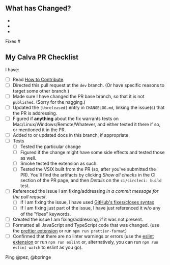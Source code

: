 <!-- ❤️ Thanks for filing a Pull Request on Calva! You are contributing to a better Clojure coding experience. ❤️
## What you can expect:

Here are some things we consider before we merge:

- We make sure the PR is directed at the `dev` branch (unless reasons).
- We figured if **anything** about the fix warrants tests on Mac/Linux/Windows/Remote/Whatever, and will help you test there if it is hard for you to do so. (We appreciate a lot if you take on the work do this of course.)
- We read the source changes. (Surprise! 😄)
- We given feedback and guidance on source changes, if needed. Far from everything is captured in our [code guidelines](https://github.com/BetterThanTomorrow/calva/wiki/Coding-Style).
- We use our domain knowledge to try catch if you have missed some facility already provided in the code base.
- We read the updates to the documentation and help with feedback, trying to keep the documentation site serving well.
- We often check out your code changes and test them.
- We sometimes send the VSIX built from the PR out in the `#calva` channel on slack for others to test. (Actually, we will probably encourage you to do this.)
- We sometimes have a chat within the team about particular changes.
- NB: We also consider if your changes belong in the Calva product we want to maintain. Before you spend a lot of work on a PR, please consider chatting us up first, and filing issues.

We try to be speedy and attentive. Please don't hesitate to bump a PR, or contact us, if we seem to have dropped the ball (that has happened).

We use checklists in order to not forget about important lessons we and others have learnt along the way.

-->

## What has Changed?
<!-- Introduce the change(s) briefly here. Consider explaining why a particular change was implemented the way it was. If you have considered alternative ways to introduce the change, please elaborate a bit on that as well. -->

-
-
-

<!-- Tell us what Github issue(s) your PR is fixing. Consider creating the issue if there isn't one already. -->

Fixes #

## My Calva PR Checklist
<!-- Strike out (using `~`) items that do not apply, as Github reports how many are not ticked. If you want to add checkboxes, please do. -->

I have:

- [ ] Read [How to Contribute](https://github.com/BetterThanTomorrow/calva/wiki/How-to-Contribute#before-sending-pull-requests).
- [ ] Directed this pull request at the `dev` branch. (Or have specific reasons to target some other branch.)
- [ ] Made sure I have changed the PR base branch, so that it is not `published`. (Sorry for the nagging.)
- [ ] Updated the `[Unreleased]` entry in `CHANGELOG.md`, linking the issue(s) that the PR is addressing.
- [ ] Figured if **anything** about the fix warrants tests on Mac/Linux/Windows/Remote/Whatever, and either tested it there if so, or mentioned it in the PR.
- [ ] Added to or updated docs in this branch, if appropriate
- [ ] Tests
     - [ ] Tested the particular change
     - [ ] Figured if the change might have some side effects and tested those as well.
     - [ ] Smoke tested the extension as such.
     - [ ] Tested the VSIX built from the PR (so, after you've submitted the PR). You'll find the artifacts by clicking _Show all checks_ in the CI section of the PR page, and then _Details_ on the `ci/circleci: build` test.
- [ ] Referenced the issue I am fixing/addressing _in a commit message for the pull request_.
     - [ ] If I am fixing the issue, I have used [GitHub's fixes/closes syntax](https://help.github.com/en/articles/closing-issues-using-keywords)
     - [ ] If I am fixing just part of the issue, I have just referenced it w/o any of the "fixes” keywords.
- [ ] Created the issue I am fixing/addressing, if it was not present.
- [ ] Formatted all JavaScript and TypeScript code that was changed. (use the [prettier extension](https://marketplace.visualstudio.com/items?itemName=esbenp.prettier-vscode) or run `npm run prettier-format`)
- [ ] Confirmed that there are no linter warnings or errors (use the [eslint extension](https://marketplace.visualstudio.com/items?itemName=dbaeumer.vscode-eslint) or run `npm run eslint` or, alternatively, you can run `npm run eslint-watch` to eslint as you go).

<!-- This is a nice book to read about the power of checklists: https://www.samuelthomasdavies.com/book-summaries/health-fitness/the-checklist-manifesto/ -->

Ping @pez, @bpringe